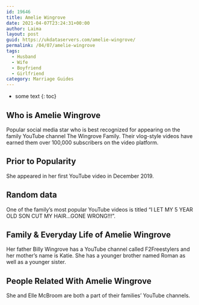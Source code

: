 ```yaml
---
id: 19646
title: Amelie Wingrove
date: 2021-04-07T23:24:31+00:00
author: Laima
layout: post
guid: https://ukdataservers.com/amelie-wingrove/
permalink: /04/07/amelie-wingrove
tags:
  - Husband
  - Wife
  - Boyfriend
  - Girlfriend
category: Marriage Guides
---
```


* some text
{: toc}


## Who is Amelie Wingrove
                  
                  
                  
Popular social media star who is best recognized for appearing on the family YouTube channel The Wingrove Family. Their vlog-style videos have earned them over 100,000 subscribers on the video platform. 
                  
              
            
              
            
                
                
                
## Prior to Popularity
                  
                  
                  
She appeared in her first YouTube video in December 2019. 
                  
              
            
              
            
                
                
                
## Random data
                  
                  
                  
One of the family&#8217;s most popular YouTube videos is titled &#8220;I LET MY 5 YEAR OLD SON CUT MY HAIR&#8230;GONE WRONG!!!&#8221;.
                  
              
            
              
            
                
                
                
## Family & Everyday Life of Amelie Wingrove
                  
                  
                  
Her father Billy Wingrove has a YouTube channel called F2Freestylers and her mother&#8217;s name is Katie. She has a younger brother named Roman as well as a younger sister.
                  
              
            
              
            
                
                
                
## People Related With Amelie Wingrove
                  
                  
                  
She and Elle McBroom are both a part of their families&#8217; YouTube channels. 
                  
              
            
              
            
                
              
            
              
              
            
            
              
            
          
          
          